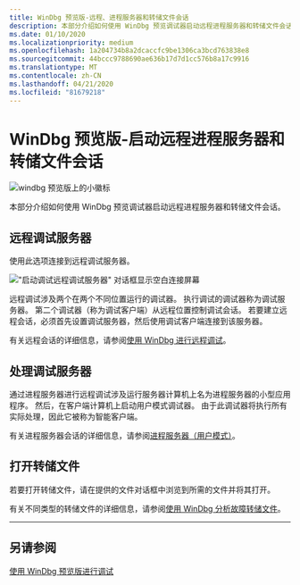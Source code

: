 ```yaml
---
title: WinDbg 预览版-远程、进程服务器和转储文件会话
description: 本部分介绍如何使用 WinDbg 预览调试器启动远程进程服务器和转储文件会话。
ms.date: 01/10/2020
ms.localizationpriority: medium
ms.openlocfilehash: 1a204734b8a2dcaccfc9be1306ca3bcd763838e8
ms.sourcegitcommit: 44bccc9788690ae636b17d7d1cc576b8a17c9916
ms.translationtype: MT
ms.contentlocale: zh-CN
ms.lasthandoff: 04/21/2020
ms.locfileid: "81679218"
---
```

# <a name="windbg-preview---start-a-remote-process-server-and-dump-file-session"></a>WinDbg 预览版-启动远程进程服务器和转储文件会话

![windbg 预览版上的小徽标](images/windbgx-preview-logo.png)

本部分介绍如何使用 WinDbg 预览调试器启动远程进程服务器和转储文件会话。

## <a name="remote-debug-server"></a>远程调试服务器

使用此选项连接到远程调试服务器。

!["启动调试远程调试服务器" 对话框显示空白连接屏幕](images/windbgx-remote-session.png)

远程调试涉及两个在两个不同位置运行的调试器。 执行调试的调试器称为调试服务器。 第二个调试器（称为调试客户端）从远程位置控制调试会话。 若要建立远程会话，必须首先设置调试服务器，然后使用调试客户端连接到该服务器。

有关远程会话的详细信息，请参阅[使用 WinDbg 进行远程调试](remote-debugging-using-windbg.md)。

## <a name="process-debug-server"></a>处理调试服务器

通过进程服务器进行远程调试涉及运行服务器计算机上名为进程服务器的小型应用程序。 然后，在客户端计算机上启动用户模式调试器。 由于此调试器将执行所有实际处理，因此它被称为智能客户端。

有关进程服务器会话的详细信息，请参阅[进程服务器（用户模式）](process-servers--user-mode-.md)。

## <a name="open-a-dump-file"></a>打开转储文件

若要打开转储文件，请在提供的文件对话框中浏览到所需的文件并将其打开。

有关不同类型的转储文件的详细信息，请参阅[使用 WinDbg 分析故障转储文件](crash-dump-files.md)。

---

## <a name="see-also"></a>另请参阅

[使用 WinDbg 预览版进行调试](debugging-using-windbg-preview.md)
